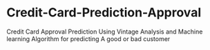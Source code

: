 # Credit-Card-Prediction-Approval
Credit Card Approval Prediction Using Vintage Analysis and Machine learning Algorithm for predicting A good or bad customer
